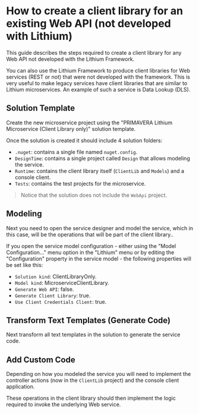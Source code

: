 # How to create a client library for an existing Web API (not developed with Lithium)

This guide describes the steps required to create a client library for any Web API not developed with the Lithium Framework.

You can also use the Lithium Framework to produce client libraries for Web services (REST or not) that were not developed with the framework. This is very useful to make legacy services have client libraries that are similar to Lithium microservices. An example of such a service is Data Lookup (DLS).

## Solution Template

Create the new microservice project using the "PRIMAVERA Lithium Microservice (Client Library only)" solution template.

Once the solution is created it should include 4 solution folders:

- `.nuget`: contains a single file named `nuget.config`.
- `DesignTime`: contains a single project called `Design` that allows modeling the service.
- `Runtime`: contains the client library itself (`ClientLib` and `Models`) and a console client.
- `Tests`: contains the test projects for the microservice.

> Notice that the solution does not include the `WebApi` project.

## Modeling

Next you need to open the service designer and model the service, which in this case, will be the operations that will be part of the client library..

If you open the service model configuration - either using the "Model Configuration..." menu option in the "Lithium" menu or by editing the "Configuration" property in the service model - the following properties will be set like this:

- `Solution kind`: ClientLibraryOnly.
- `Model kind`: MicroserviceClientLibrary.
- `Generate Web API`: false.
- `Generate Client Library`: true.
- `Use Client Credentials Client`: true.

## Transform Text Templates (Generate Code)

Next transform all text templates in the solution to generate the service code.

## Add Custom Code

Depending on how you modeled the service you will need to implement the controller actions (now in the `ClientLib` project) and the console client application.

These operations in the client library should then implement the logic required to invoke the underlying Web service.